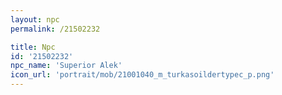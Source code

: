 ```yaml
---
layout: npc
permalink: /21502232

title: Npc
id: '21502232'
npc_name: 'Superior Alek'
icon_url: 'portrait/mob/21001040_m_turkasoildertypec_p.png'
---
```

